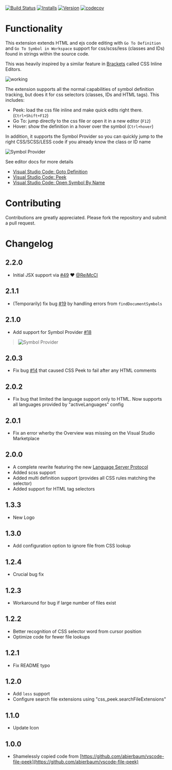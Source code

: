 [![Build Status](https://travis-ci.org/pranaygp/vscode-css-peek.svg?branch=master)](https://travis-ci.org/pranaygp/vscode-css-peek)
[![Installs](https://vsmarketplacebadge.apphb.com/installs-short/pranaygp.vscode-css-peek.svg)](https://marketplace.visualstudio.com/items?itemName=pranaygp.vscode-css-peek)
[![Version](https://vsmarketplacebadge.apphb.com/version/pranaygp.vscode-css-peek.svg)](https://marketplace.visualstudio.com/items?itemName=pranaygp.vscode-css-peek)
[![codecov](https://codecov.io/gh/pranaygp/vscode-css-peek/branch/master/graph/badge.svg)](https://codecov.io/gh/pranaygp/vscode-css-peek)

# Functionality

This extension extends HTML and ejs code editing with `Go To Definition` and `Go To Symbol in Workspace` support for css/scss/less (classes and IDs) found in strings within the source code.

This was heavily inspired by a similar feature in [Brackets](http://brackets.io/) called CSS Inline Editors.

![working](https://github.com/pranaygp/vscode-css-peek/raw/master/working.gif)

The extension supports all the normal capabilities of symbol definition tracking, but does it for css selectors (classes, IDs and HTML tags). This includes:

 * Peek: load the css file inline and make quick edits right there. (`Ctrl+Shift+F12`)
 * Go To: jump directly to the css file or open it in a new editor (`F12`)
 * Hover: show the definition in a hover over the symbol (`Ctrl+hover`)

In addition, it supports the Symbol Provider so you can quickly jump to the right CSS/SCSS/LESS code if you already know the class or ID name

![Symbol Provider](https://github.com/pranaygp/vscode-css-peek/raw/master/symbolProvider.gif)

See editor docs for more details
 * [Visual Studio Code: Goto Definition](https://code.visualstudio.com/docs/editor/editingevolved#_go-to-definition)
 * [Visual Studio Code: Peek](https://code.visualstudio.com/docs/editor/editingevolved#_peek)
 * [Visual Studio Code: Open Symbol By Name](https://code.visualstudio.com/Docs/editor/editingevolved#_open-symbol-by-name)

# Contributing

Contributions are greatly appreciated.  Please fork the repository and submit a pull request.

# Changelog

## 2.2.0

  * Initial JSX support via [#49](https://github.com/pranaygp/vscode-css-peek/pull/49) ❤ [@ReiMcCl](https://github.com/ReiMcCl)

## 2.1.1

  * (Temporarily) fix bug [#19](https://github.com/pranaygp/vscode-css-peek/issues/18) by handling errors from `findDocumentSymbols`

## 2.1.0

  * Add support for Symbol Provider [#18](https://github.com/pranaygp/vscode-css-peek/issues/18)
  > ![Symbol Provider](https://github.com/pranaygp/vscode-css-peek/raw/master/symbolProvider.gif)

## 2.0.3

  * Fix bug [#14](https://github.com/pranaygp/vscode-css-peek/issues/14) that caused CSS Peek to fail after any HTML comments

## 2.0.2

  * Fix bug that limited the language support only to HTML. Now supports all languages provided by "activeLanguages" config

## 2.0.1

  * Fix an error wherby the Overview was missing on the Visual Studio Marketplace

## 2.0.0

  * A complete rewrite featuring the new [Language Server Protocol](https://github.com/Microsoft/language-server-protocol)
  * Added scss support
  * Added multi definition support (provides all CSS rules matching the selector)
  * Added support for HTML tag selectors

## 1.3.3

  * New Logo

## 1.3.0

  * Add configuration option to ignore file from CSS lookup

## 1.2.4

  * Crucial bug fix

## 1.2.3

  * Workaround for bug if large number of files exist

## 1.2.2

  * Better recognition of CSS selector word from cursor position
  * Optimize code for fewer file lookups

## 1.2.1

  * Fix README typo

## 1.2.0
    
  * Add `less` support
  * Configure search file extensions using "css_peek.searchFileExtensions"

## 1.1.0
    
  * Update Icon

## 1.0.0

  * Shamelessly copied code from [https://github.com/abierbaum/vscode-file-peek](https://github.com/abierbaum/vscode-file-peek)
